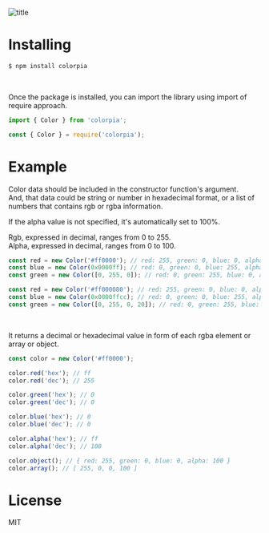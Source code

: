 ![title](https://github.com/dongtimes2/readme_image/assets/98700888/0bb7a867-1ad6-4155-9dac-62336b226701)

# Installing

```sh
$ npm install colorpia
```

&nbsp;

Once the package is installed, you can import the library using import of require approach.

```js
import { Color } from 'colorpia';
```

```js
const { Color } = require('colorpia');
```

# Example

Color data should be included in the constructor function's argument.  
And, that data could be string or number in hexadecimal format, or a list of numbers that contains rgb or rgba information.

If the alpha value is not specified, it's automatically set to 100%.

Rgb, expressed in decimal, ranges from 0 to 255.  
Alpha, expressed in decimal, ranges from 0 to 100.

```js
const red = new Color('#ff0000'); // red: 255, green: 0, blue: 0, alpha: 100(=1.0)
const blue = new Color(0x0000ff); // red: 0, green: 0, blue: 255, alpha: 100(=1.0)
const green = new Color([0, 255, 0]); // red: 0, green: 255, blue: 0, alpha: 100(=1.0)
```

```js
const red = new Color('#ff000080'); // red: 255, green: 0, blue: 0, alpha: 50(=0.5)
const blue = new Color(0x0000ffcc); // red: 0, green: 0, blue: 255, alpha: 80(=0.8)
const green = new Color([0, 255, 0, 20]); // red: 0, green: 255, blue: 0, alpha: 20(=0.2)
```

&nbsp;

It returns a decimal or hexadecimal value in form of each rgba element or array or object.

```js
const color = new Color('#ff0000');

color.red('hex'); // ff
color.red('dec'); // 255

color.green('hex'); // 0
color.green('dec'); // 0

color.blue('hex'); // 0
color.blue('dec'); // 0

color.alpha('hex'); // ff
color.alpha('dec'); // 100

color.object(); // { red: 255, green: 0, blue: 0, alpha: 100 }
color.array(); // [ 255, 0, 0, 100 ]
```

# License

MIT
